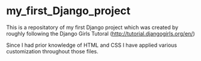 # my_first_Django_project
This is a repositatory of my first Django project which was created by roughly following the Django Girls Tutoral (http://tutorial.djangogirls.org/en/)

Since I had prior knowledge of HTML and CSS I have applied various customization throughout those files. 
